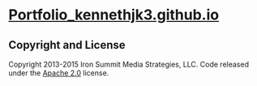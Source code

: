 # [Portfolio_kennethjk3.github.io](Portfolio_kennethjk3.github.io)  


## Copyright and License

Copyright 2013-2015 Iron Summit Media Strategies, LLC. Code released under the [Apache 2.0](https://github.com/IronSummitMedia/startbootstrap-freelancer/blob/gh-pages/LICENSE) license.
